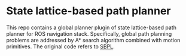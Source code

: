 # State lattice-based path planner
This repo contains a global planner plugin of state lattice-based path planner for ROS navigation stack. Specifically, global path planning problems are addressed by A* search algorithm combined with motion primitives. The original code refers to [SBPL](https://github.com/sbpl/sbpl).
